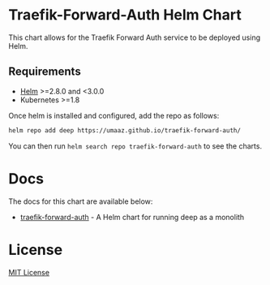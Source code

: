 # Traefik-Forward-Auth Helm Chart

This chart allows for the Traefik Forward Auth service to be deployed using Helm.

## Requirements

* [Helm](https://helm.sh/) >=2.8.0 and <3.0.0 
* Kubernetes >=1.8


Once helm is installed and configured, add the repo as follows:
```bash
helm repo add deep https://umaaz.github.io/traefik-forward-auth/
```

You can then run `helm search repo traefik-forward-auth` to see the charts.

# Docs
The docs for this chart are available below: 

- [traefik-forward-auth](https://umaaz.github.io/traefik-forward-auth/deep/) - A Helm chart for running deep as a monolith

# License

[MIT License](../../LICENSE.md)
